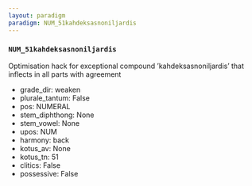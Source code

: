 ```yaml
---
layout: paradigm
paradigm: NUM_51kahdeksasnoniljardis
---
```

### ` NUM_51kahdeksasnoniljardis `

Optimisation hack for exceptional compound ’kahdeksasnoniljardis’ that inflects in all parts with agreement
* grade_dir: weaken
* plurale_tantum: False
* pos: NUMERAL
* stem_diphthong: None
* stem_vowel: None
* upos: NUM
* harmony: back
* kotus_av: None
* kotus_tn: 51
* clitics: False
* possessive: False
